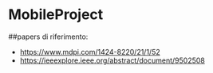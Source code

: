 # MobileProject

##papers di riferimento:

* https://www.mdpi.com/1424-8220/21/1/52
* https://ieeexplore.ieee.org/abstract/document/9502508
